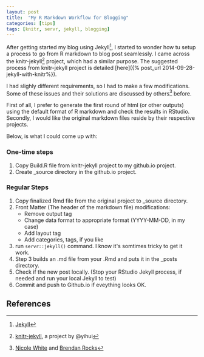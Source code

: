 ```yaml
---
layout: post
title:  "My R Markdown Workflow for Blogging"
categories: [tips]
tags: [knitr, servr, jekyll, blogging]
---
```


After getting started my blog using Jekyll[^1], I started to wonder how tu setup a process to go from R markdown to blog post seamlessly. I came across the knitr-jekyll[^2] project, which had a similar purpose. The suggested process from knitr-jekyll project is detailed [here]({% post_url 2014-09-28-jekyll-with-knitr%}).

I had slighly different requirements, so I had to make a few modifications. Some of these issues and their solutions are discussed by others[^3] before.

First of all, I prefer to generate the first round of html (or other outputs) using the default format of R markdown and check the results in RStudio. Secondly, I would like the original markdown files reside by their respective projects.

Below, is what I could come up with:

### One-time steps

1. Copy Build.R file from knitr-jekyll project to my github.io project.
2. Create _source directory in the github.io project.

### Regular Steps

1. Copy finalized Rmd file from the original project to _source directory.
2. Front Matter (The header of the markdown file) modifications:
    * Remove output tag
    * Change data format to appropriate format (YYYY-MM-DD, in my case)
    * Add layout tag
    * Add categories, tags, if you like
3. run `servr::jekyll()` command. I know it's somtimes tricky to get it work.
4. Step 3 builds an .md file from your .Rmd and puts it in the _posts directory.
5. Check if the new post locally. (Stop your RStudio Jekyll process, if needed and run your local Jekyll to test)
6. Commit and push to Github.io if eveything looks OK.

## References

[^1]: [Jekyll](https://jekyllrb.com)
[^2]: [knitr-jekyll](https://github.com/yihui/knitr-jekyll), a project by @yihui
[^3]: [Nicole White](http://nicolewhite.github.io/2015/02/07/r-blogging-with-rmarkdown-knitr-jekyll.html) and [Brendan Rocks](http://www.r-bloggers.com/blogging-with-rmarkdown-knitr-and-jekyll/)
